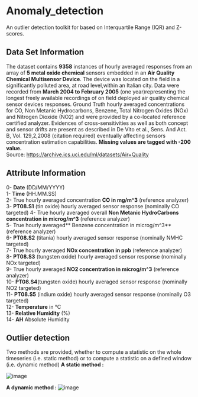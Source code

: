 # Anomaly_detection

An outlier detection toolkit for based on Interquartile Range (IQR) and Z-scores.

## Data Set Information

The dataset contains **9358** instances of hourly averaged responses from an array of **5 metal oxide chemical** sensors embedded in an **Air Quality Chemical Multisensor Device**. The device was located on the field in a significantly polluted area, at road level,within an Italian city. Data were recorded from **March 2004 to February 2005** (one year)representing the longest freely available recordings of on field deployed air quality chemical sensor devices responses. Ground Truth hourly averaged concentrations for CO, Non Metanic Hydrocarbons, Benzene, Total Nitrogen Oxides (NOx) and Nitrogen Dioxide (NO2) and were provided by a co-located reference certified analyzer. Evidences of cross-sensitivities as well as both concept and sensor drifts are present as described in De Vito et al., Sens. And Act. B, Vol. 129,2,2008 (citation required) eventually affecting sensors concentration estimation capabilities. **Missing values are tagged with -200 value.** <br>
Source: https://archive.ics.uci.edu/ml/datasets/Air+Quality

## Attribute Information

0- **Date** (DD/MM/YYYY) <br>
1- **Time** (HH.MM.SS)<br>
2- True hourly averaged concentration **CO in mg/m^3** (reference analyzer)<br>
3- **PT08.S1** (tin oxide) hourly averaged sensor response (nominally CO targeted)
4- True hourly averaged overall **Non Metanic HydroCarbons concentration in microg/m^3** (reference analyzer)<br>
5- True hourly averaged** Benzene concentration in microg/m^3** (reference analyzer)<br>
6- **PT08.S2** (titania) hourly averaged sensor response (nominally NMHC targeted)<br>
7- True hourly averaged **NOx concentration in ppb** (reference analyzer)<br>
8- **PT08.S3** (tungsten oxide) hourly averaged sensor response (nominally NOx targeted)<br>
9- True hourly averaged **NO2 concentration in microg/m^3** (reference analyzer)<br>
10- **PT08.S4**(tungsten oxide) hourly averaged sensor response (nominally NO2 targeted)<br>
11- **PT08.S5** (indium oxide) hourly averaged sensor response (nominally O3 targeted)<br>
12- **Temperature** in °C<br>
13- **Relative Humidity** (%)<br>
14- **AH** Absolute Humidity<br>

## Outlier detection
Two methods are provided, whether to compute a statistic on the whole timeseries (i.e. static method) or to compute a statistic on a defined window (i.e. dynamic method)
 **A static method :**

![image](https://user-images.githubusercontent.com/38179853/125199276-5d4b8b80-e25d-11eb-8dae-b0b2e0439874.png)

**A dynamic method :**
![image](https://user-images.githubusercontent.com/38179853/125199304-84a25880-e25d-11eb-9b56-55a6df920bd5.png)
